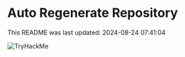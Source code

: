 # Auto Regenerate Repository

This README was last updated: 2024-08-24 07:41:04

 ![TryHackMe](https://tryhackme.com/badge/533634)